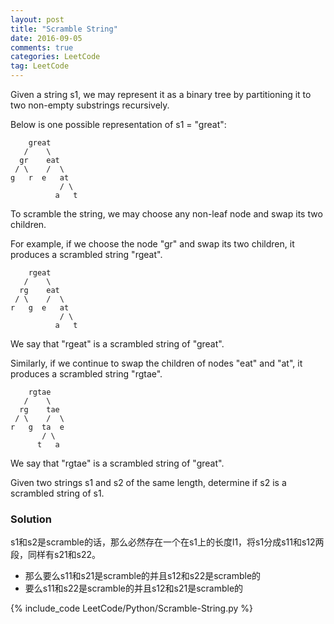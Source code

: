 ```yaml
---
layout: post
title: "Scramble String"
date: 2016-09-05
comments: true
categories: LeetCode
tag: LeetCode
---
```



Given a string s1, we may represent it as a binary tree by partitioning it to two non-empty substrings recursively.

Below is one possible representation of s1 = "great":
```
    great
   /    \
  gr    eat
 / \    /  \
g   r  e   at
           / \
          a   t
```
To scramble the string, we may choose any non-leaf node and swap its two children.

For example, if we choose the node "gr" and swap its two children, it produces a scrambled string "rgeat".

```
    rgeat
   /    \
  rg    eat
 / \    /  \
r   g  e   at
           / \
          a   t
```
We say that "rgeat" is a scrambled string of "great".

Similarly, if we continue to swap the children of nodes "eat" and "at", it produces a scrambled string "rgtae".
```
    rgtae
   /    \
  rg    tae
 / \    /  \
r   g  ta  e
       / \
      t   a
```
We say that "rgtae" is a scrambled string of "great".

Given two strings s1 and s2 of the same length, determine if s2 is a scrambled string of s1.

<!--more-->
### Solution

s1和s2是scramble的话，那么必然存在一个在s1上的长度l1，将s1分成s11和s12两段，同样有s21和s22。
* 那么要么s11和s21是scramble的并且s12和s22是scramble的
* 要么s11和s22是scramble的并且s12和s21是scramble的

{% include_code LeetCode/Python/Scramble-String.py %}
